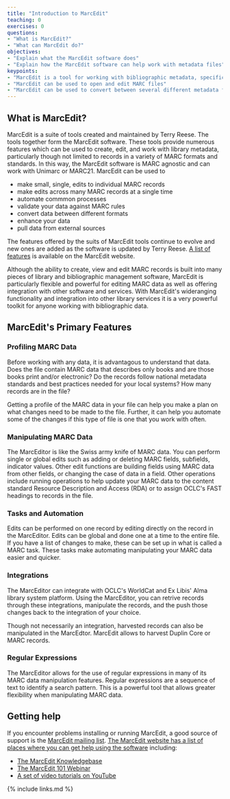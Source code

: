 ```yaml
---
title: "Introduction to MarcEdit"
teaching: 0
exercises: 0
questions:
- "What is MarcEdit?"
- "What can MarcEdit do?"
objectives:
- "Explain what the MarcEdit software does"
- "Explain how the MarcEdit software can help work with metadata files"
keypoints:
- "MarcEdit is a tool for working with bibliographic metadata, specifically in the MARC format"
- "MarcEdit can be used to open and edit MARC files"
- "MarcEdit can be used to convert between several different metadata formats, including different expressions of MARC such as MARCXML and Mnemonic MARC"
---
```

## What is MarcEdit?

MarcEdit is a suite of tools created and maintained by Terry Reese. The tools together form the MarcEdit software. These tools provide numerous features which can be used to create, edit, and work with library metadata, particularly though not limited to records in a variety of MARC formats and standards. In this way, the MarcEdit software is MARC agnostic and can work with Unimarc or MARC21. MarcEdit can be used to

* make small, single, edits to individual MARC records
* make edits across many MARC records at a single time
* automate commmon processes
* validate your data against MARC rules
* convert data between different formats
* enhance your data
* pull data from external sources

The features offered by the suits of MarcEdit tools continue to evolve and new ones are added as the software is updated by Terry Reese. [A list of features](https://marcedit.reeset.net/features) is available on the MarcEdit website.

Although the ability to create, view and edit MARC records is built into many pieces of library and bibliographic management software, MarcEdit is particularly flexible and powerful for editing MARC data as well as offering integration with other software and services. With MarcEdit's wideranging functionality and integration into other library services it is a very powerful toolkit for anyone working with bibliographic data.

## MarcEdit's Primary Features

### Profiling MARC Data
Before working with any data, it is advantagous to understand that data. Does the file contain MARC data that describes only books and are those books print and/or electronic? Do the records follow national metadata standards and best practices needed for your local systems? How many records are in the file?

Getting a profile of the MARC data in your file can help you make a plan on what changes need to be made to the file. Further, it can help you automate some of the changes if this type of file is one that you work with often.

### Manipulating MARC Data
The MarcEditor is like the Swiss army knife of MARC data. You can perform single or global edits such as adding or deleting MARC fields, subfields, indicator values. Other edit functions are building fields using MARC data from other fields, or changing the case of data in a field. Other operations include running operations to help update your MARC data to the content standard Resource Description and Access (RDA) or to assign OCLC's FAST headings to records in the file.

### Tasks and Automation
Edits can be performed on one record by editing directly on the record in the MarcEditor. Edits can be global and done one at a time to the entire file. If you have a list of changes to make, these can be set up in what is called a MARC task. These tasks make automating manipulating your MARC data easier and quicker.

### Integrations
The MarcEditor can integrate with OCLC's WorldCat and Ex Libis' Alma library system platform. Using the MarcEditor, you can retrive records through these integrations, manipulate the records, and the push those changes back to the integration of your choice.

Though not necessarily an integration, harvested records can also be manipulated in the MarcEdtor. MarcEdit allows to harvest Duplin Core or MARC records.

### Regular Expressions
The MarcEditor allows for the use of regular expressions in many of its MARC data manipulation features. Regular expressions are a sequence of text to identify a search pattern. This is a powerful tool that allows greater flexibility when manipulating MARC data.
## Getting help

If you encounter problems installing or running MarcEdit, a good source of support is the [MarcEdit mailing list]( http://listserv.gmu.edu/cgi-bin/wa?A0=marcedit-l). [The MarcEdit website has a list of places where you can get help using the software](https://marcedit.reeset.net/help) including:

* [The MarcEdit Knowledgebase](https://marcedit.reeset.net/archives/category/knowledge_base)
* [The MarcEdit 101 Webinar](https://marcedit.reeset.net/marcedit-101-workshop)
* [A set of video tutorials on YouTube](https://www.youtube.com/playlist?list=PLrHRsJ91nVFScJLS91SWR5awtFfpewMWg)

{% include links.md %}
